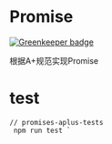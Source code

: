 # Promise

[![Greenkeeper badge](https://badges.greenkeeper.io/Tauleos/Promise.svg)](https://greenkeeper.io/)

根据A+规范实现Promise
# test

```
// promises-aplus-tests
 npm run test `
```

